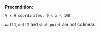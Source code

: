 **Precondition:**

`∀ x ∈ coordinates: 0 < x < 100`

`wall1`, `wall2` and `shot_point` are not collinear.
